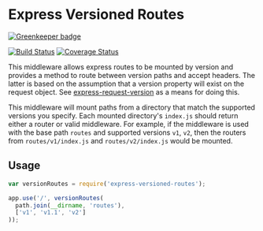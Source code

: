 # Express Versioned Routes

[![Greenkeeper badge](https://badges.greenkeeper.io/elliotttf/express-versioned-routes.svg)](https://greenkeeper.io/)

[![Build Status](https://travis-ci.org/elliotttf/express-versioned-routes.svg?branch=master)](https://travis-ci.org/elliotttf/express-versioned-routes)
[![Coverage Status](https://coveralls.io/repos/elliotttf/express-versioned-routes/badge.svg?branch=master)](https://coveralls.io/r/elliotttf/express-versioned-routes?branch=master)

This middleware allows express routes to be mounted by version and provides a method
to route between version paths and accept headers. The latter is based on the assumption
that a version property will exist on the request object. See [express-request-version](https://www.npmjs.com/package/express-request-version)
as a means for doing this.

This middleware will mount paths from a directory that match the supported versions
you specify. Each mounted directory's `index.js` should return either a router or valid
middleware. For example, if the middleware is used with the base path `routes` and
supported versions `v1`, `v2`, then the routers from `routes/v1/index.js` and
`routes/v2/index.js` would be mounted.

## Usage

```javascript
var versionRoutes = require('express-versioned-routes');

app.use('/', versionRoutes(
  path.join(__dirname, 'routes'),
  ['v1', 'v1.1', 'v2']
));
```
